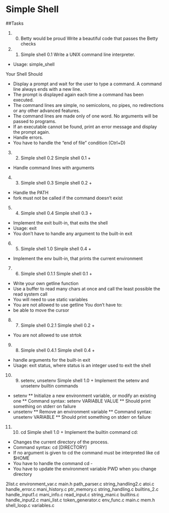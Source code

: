 # Simple Shell

##Tasks
1. 0. Betty would be proud
Write a beautiful code that passes the Betty checks

2. 1. Simple shell 0.1
Write a UNIX command line interpreter.
* Usage: simple_shell

Your Shell Should
* Display a prompt and wait for the user to type a command. A command line always ends with a new line.
* The prompt is displayed again each time a command has been executed.
* The command lines are simple, no semicolons, no pipes, no redirections or any other advanced features.
* The command lines are made only of one word. No arguments will be passed to programs.
* If an executable cannot be found, print an error message and display the prompt again.
* Handle errors.
* You have to handle the “end of file” condition (Ctrl+D)

3. 2. Simple shell 0.2
Simple shell 0.1 +
* Handle command lines with arguments

4. 3. Simple shell 0.3
Simple shell 0.2 +
* Handle the PATH
* fork must not be called if the command doesn’t exist

5. 4. Simple shell 0.4
Simple shell 0.3 +
* Implement the exit built-in, that exits the shell
* Usage: exit
* You don’t have to handle any argument to the built-in exit

6. 5. Simple shell 1.0
Simple shell 0.4 +
* Implement the env built-in, that prints the current environment

7. 6. Simple shell 0.1.1
Simple shell 0.1 +
* Write your own getline function
* Use a buffer to read many chars at once and call the least possible the read system call
* You will need to use static variables
* You are not allowed to use getline
You don’t have to:
* be able to move the cursor

8. 7. Simple shell 0.2.1
Simple shell 0.2 +
* You are not allowed to use strtok

9. 8. Simple shell 0.4.1
Simple shell 0.4 +
* handle arguments for the built-in exit
* Usage: exit status, where status is an integer used to exit the shell

10. 9. setenv, unsetenv
Simple shell 1.0 +
Implement the setenv and unsetenv builtin commands
* setenv
** Initialize a new environment variable, or modify an existing one
** Command syntax: setenv VARIABLE VALUE
** Should print something on stderr on failure
* unsetenv
** Remove an environment variable
** Command syntax: unsetenv VARIABLE
** Should print something on stderr on failure

11. 10. cd
Simple shell 1.0 +
Implement the builtin command cd:
* Changes the current directory of the process.
* Command syntax: cd [DIRECTORY]
* If no argument is given to cd the command must be interpreted like cd $HOME
* You have to handle the command cd -
* You have to update the environment variable PWD when you change directory

2list.c
environment_var.c
main.h
path_parser.c
string_handling2.c
atoi.c
handle_error.c
mani_history.c
ptr_memory.c
string_handling.c
builtins_2.c
handle_input1.c
mani_info.c
read_input.c
string_mani.c
builtins.c
handle_input2.c
mani_list.c
token_generator.c
env_func.c
main.c
mem.h
shell_loop.c
variables.c

